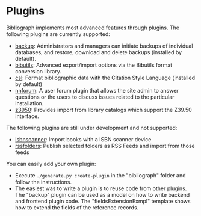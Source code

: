 Plugins
=======

Bibliograph implements most advanced features through plugins. The following
plugins are currently supported:
- [backup](cboulanger/bibliograph/tree/master/bibliograph/plugins/backup): Administrators and managers can initiate backups of 
  individual databases, and restore, download and delete backups (installed by default).
- [bibutils](cboulanger/bibliograph/tree/master/bibliograph/plugins/bibutils): Advanced export/import options via the Bibutils
  format conversion library.
- [csl](cboulanger/bibliograph/tree/master/bibliograph/plugins/csl): Format bibliographic data with the Citation Style Language 
  (installed by default)
- [nnforum](cboulanger/bibliograph/tree/master/bibliograph/plugins/nnforum): A user forum plugin that allows the site admin to 
  answer questions or the users to discuss issues related to the particular installation.
- [z3950](cboulanger/bibliograph/tree/master/bibliograph/plugins/z3950): Provides import from library catalogs which support 
  the Z39.50 interface. 

The following plugins are still under development and not supported:
- [isbnscanner](cboulanger/bibliograph/tree/master/bibliograph/plugins/isbnscanner): Import books with a ISBN scanner device
- [rssfolders](cboulanger/bibliograph/tree/master/bibliograph/plugins/rssfolders): Publish selected folders as RSS Feeds and 
  import from those feeds

You can easily add your own plugin:
- Execute `./generate.py create-plugin` in the "bibliograph" folder and follow the
  instructions.
- The easiest was to write a plugin is to reuse code from other plugins. The 
  "backup" plugin can be used as a model on how to write backend and
  frontend plugin code. The "fieldsExtensionExmpl" template shows how to extend
  the fields of the reference records. 